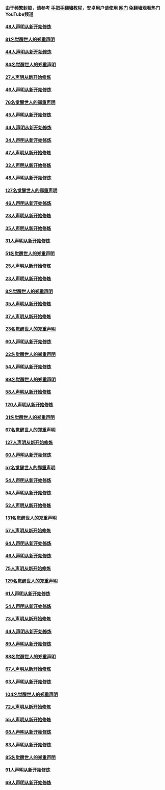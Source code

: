 #### 由于频繁封锁，请参考 [手把手翻墙教程](https://github.com/gfw-breaker/guides/wiki/)，安卓用户请使用 [网门](https://github.com/gfw-breaker/nogfw/blob/master/dl.md?t=03070500) 免翻墙观看热门YouTube频道 

#### [48人声明从新开始修炼](../pages/91/421605.md?t=03070500) 

#### [81名觉醒世人的郑重声明](../pages/91/421656.md?t=03070500) 

#### [44人声明从新开始修炼](../pages/91/421544.md?t=03070500) 

#### [84名觉醒世人的郑重声明](../pages/91/421543.md?t=03070500) 

#### [27人声明从新开始修炼](../pages/91/421465.md?t=03070500) 

#### [46人声明从新开始修炼](../pages/91/421454.md?t=03070500) 

#### [76名觉醒世人的郑重声明](../pages/91/421453.md?t=03070500) 

#### [45人声明从新开始修炼](../pages/91/421452.md?t=03070500) 

#### [44人声明从新开始修炼](../pages/91/421422.md?t=03070500) 

#### [34人声明从新开始修炼](../pages/91/421322.md?t=03070500) 

#### [47人声明从新开始修炼](../pages/91/421264.md?t=03070500) 

#### [32人声明从新开始修炼](../pages/91/421225.md?t=03070500) 

#### [48人声明从新开始修炼](../pages/91/421202.md?t=03070500) 

#### [127名觉醒世人的郑重声明](../pages/91/421224.md?t=03070500) 

#### [46人声明从新开始修炼](../pages/91/421203.md?t=03070500) 

#### [23人声明从新开始修炼](../pages/91/421138.md?t=03070500) 

#### [35人声明从新开始修炼](../pages/91/421122.md?t=03070500) 

#### [31人声明从新开始修炼](../pages/91/421081.md?t=03070500) 

#### [51名觉醒世人的郑重声明](../pages/91/421080.md?t=03070500) 

#### [25人声明从新开始修炼](../pages/91/421020.md?t=03070500) 

#### [23人声明从新开始修炼](../pages/91/420884.md?t=03070500) 

#### [8名觉醒世人的郑重声明](../pages/91/420883.md?t=03070500) 

#### [35人声明从新开始修炼](../pages/91/420809.md?t=03070500) 

#### [37人声明从新开始修炼](../pages/91/420766.md?t=03070500) 

#### [23名觉醒世人的郑重声明](../pages/91/420765.md?t=03070500) 

#### [60人声明从新开始修炼](../pages/91/420727.md?t=03070500) 

#### [22名觉醒世人的郑重声明](../pages/91/420726.md?t=03070500) 

#### [54人声明从新开始修炼](../pages/91/420529.md?t=03070500) 

#### [99名觉醒世人的郑重声明](../pages/91/420528.md?t=03070500) 

#### [58人声明从新开始修炼](../pages/91/420198.md?t=03070500) 

#### [120人声明从新开始修炼](../pages/91/420141.md?t=03070500) 

#### [31名觉醒世人的郑重声明](../pages/91/420197.md?t=03070500) 

#### [67名觉醒世人的郑重声明](../pages/91/420140.md?t=03070500) 

#### [127人声明从新开始修炼](../pages/91/420082.md?t=03070500) 

#### [60人声明从新开始修炼](../pages/91/420081.md?t=03070500) 

#### [57名觉醒世人的郑重声明](../pages/91/420080.md?t=03070500) 

#### [54人声明从新开始修炼](../pages/91/419533.md?t=03070500) 

#### [54人声明从新开始修炼](../pages/91/419532.md?t=03070500) 

#### [52人声明从新开始修炼](../pages/91/419531.md?t=03070500) 

#### [131名觉醒世人的郑重声明](../pages/91/419530.md?t=03070500) 

#### [57人声明从新开始修炼](../pages/91/419430.md?t=03070500) 

#### [64人声明从新开始修炼](../pages/91/419429.md?t=03070500) 

#### [46人声明从新开始修炼](../pages/91/419428.md?t=03070500) 

#### [75人声明从新开始修炼](../pages/91/419427.md?t=03070500) 

#### [129名觉醒世人的郑重声明](../pages/91/419426.md?t=03070500) 

#### [61人声明从新开始修炼](../pages/91/419198.md?t=03070500) 

#### [54人声明从新开始修炼](../pages/91/419197.md?t=03070500) 

#### [73人声明从新开始修炼](../pages/91/419196.md?t=03070500) 

#### [44人声明从新开始修炼](../pages/91/419075.md?t=03070500) 

#### [89人声明从新开始修炼](../pages/91/419074.md?t=03070500) 

#### [88名觉醒世人的郑重声明](../pages/91/419195.md?t=03070500) 

#### [67人声明从新开始修炼](../pages/91/419073.md?t=03070500) 

#### [63人声明从新开始修炼](../pages/91/419072.md?t=03070500) 

#### [104名觉醒世人的郑重声明](../pages/91/419071.md?t=03070500) 

#### [72人声明从新开始修炼](../pages/91/418902.md?t=03070500) 

#### [55人声明从新开始修炼](../pages/91/418901.md?t=03070500) 

#### [68人声明从新开始修炼](../pages/91/418900.md?t=03070500) 

#### [83人声明从新开始修炼](../pages/91/418757.md?t=03070500) 

#### [85名觉醒世人的郑重声明](../pages/91/418899.md?t=03070500) 

#### [91人声明从新开始修炼](../pages/91/418756.md?t=03070500) 

#### [69人声明从新开始修炼](../pages/91/418755.md?t=03070500) 

